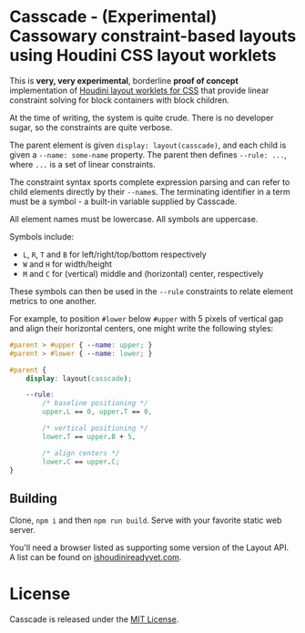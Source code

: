 # Casscade - (Experimental) Cassowary constraint-based layouts using Houdini CSS layout worklets

This is **very, very experimental**, borderline **proof of concept** implementation of
[Houdini layout worklets for CSS](https://github.com/w3c/css-houdini-drafts/blob/main/css-layout-api/EXPLAINER.md)
that provide linear constraint solving for block containers with block children.

At the time of writing, the system is quite crude. There is no developer sugar,
so the constraints are quite verbose.

The parent element is given `display: layout(casscade)`, and each child is given
a `--name: some-name` property. The parent then defines `--rule: ...`, where `...`
is a set of linear constraints.

The constraint syntax sports complete expression parsing and can refer to child
elements directly by their `--name`s. The terminating identifier in a term must
be a symbol - a built-in variable supplied by Casscade.

All element names must be lowercase. All symbols are uppercase.

Symbols include:

-   `L`, `R`, `T` and `B` for left/right/top/bottom respectively
-   `W` and `H` for width/height
-   `M` and `C` for (vertical) middle and (horizontal) center, respectively

These symbols can then be used in the `--rule` constraints to relate element
metrics to one another.

For example, to position `#lower` below `#upper` with 5 pixels of vertical
gap and align their horizontal centers, one might write the following styles:

```css
#parent > #upper { --name: upper; }
#parent > #lower { --name: lower; }

#parent {
	display: layout(casscade);

	--rule:
		/* baseline positioning */
		upper.L == 0, upper.T == 0,

		/* vertical positioning */
		lower.T == upper.B + 5,

		/* align centers */
		lower.C == upper.C;
}
```

## Building

Clone, `npm i` and then `npm run build`. Serve with your favorite static
web server.

You'll need a browser listed as supporting some version of the Layout API.
A list can be found on [ishoudinireadyyet.com](https://ishoudinireadyyet.com/).

# License

Casscade is released under the [MIT License](LICENSE.txt).

